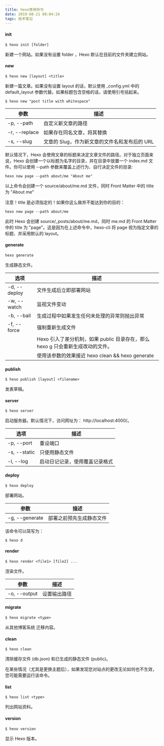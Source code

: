 ```yaml
---
title: hexo常用命令
date: 2019-08-21 08:04:24
tags: 技术笔记
---
```


#### init

```
$ hexo init [folder]
```
新建一个网站。如果没有设置 folder ，Hexo 默认在目前的文件夹建立网站。

#### new

```
$ hexo new [layout] <title>
```
新建一篇文章。如果没有设置 layout 的话，默认使用 _config.yml 中的 default_layout 参数代替。如果标题包含空格的话，请使用引号括起来。

<!-- more -->

```
$ hexo new "post title with whitespace"
```

| 参数 | 描述 |
| ---- | ---- |
| -p, --path | 自定义新文章的路径 |
| -r, --replace | 如果存在同名文章，将其替换 |
| -s, --slug | 文章的 Slug，作为新文章的文件名和发布后的 URL |

默认情况下，Hexo 会使用文章的标题来决定文章文件的路径。对于独立页面来说，Hexo 会创建一个以标题为名字的目录，并在目录中放置一个 index.md 文件。你可以使用 --path 参数来覆盖上述行为、自行决定文件的目录:
```
hexo new page --path about/me "About me"
```

以上命令会创建一个 source/about/me.md 文件，同时 Front Matter 中的 title 为 "About me"

注意！title 是必须指定的！如果你这么做并不能达到你的目的：
```
hexo new page --path about/me
```

此时 Hexo 会创建 source/_posts/about/me.md，同时 me.md 的 Front Matter 中的 title 为 "page"。这是因为在上述命令中，hexo-cli 将 page 视为指定文章的标题、并采用默认的 layout。

#### generate

```
hexo generate
```
生成静态文件。

| 选项 | 描述 | 
| ---- | ---- |
| -d, --deploy | 文件生成后立即部署网站 | 
| -w, --watch | 监视文件变动 | 
| -b, --bail | 生成过程中如果发生任何未处理的异常则抛出异常 |
| -f, --force | 强制重新生成文件 |
| | Hexo 引入了差分机制，如果 public 目录存在，那么 hexo g 只会重新生成改动的文件。 |
| | 使用该参数的效果接近 hexo clean && hexo generate |

#### publish  

```
$ hexo publish [layout] <filename>
```

发表草稿。

#### server  

```
$ hexo server
```

启动服务器。默认情况下，访问网址为： http://localhost:4000/。

| 选项 | 描述 |
| ---- | ---- |
| -p, --port | 重设端口 |
| -s, --static | 只使用静态文件 |
| -l, --log | 启动日记记录，使用覆盖记录格式 |

#### deploy  

```
$ hexo deploy
```

部署网站。

| 参数 | 描述 |
| ---- | ---- |
| -g, --generate | 部署之前预先生成静态文件 |

该命令可以简写为：
```
$ hexo d
```

#### render  

```
$ hexo render <file1> [file2] ...
```

渲染文件。

| 参数 | 描述 |
| ---- | ---- |
| -o, --output | 设置输出路径 |

#### migrate  

```
$ hexo migrate <type>
```

从其他博客系统 迁移内容。

#### clean  

```
$ hexo clean
```

清除缓存文件 (db.json) 和已生成的静态文件 (public)。

在某些情况（尤其是更换主题后），如果发现您对站点的更改无论如何也不生效，您可能需要运行该命令。

#### list  

```
$ hexo list <type>
```

列出网站资料。

#### version  

```
$ hexo version
```

显示 Hexo 版本。

